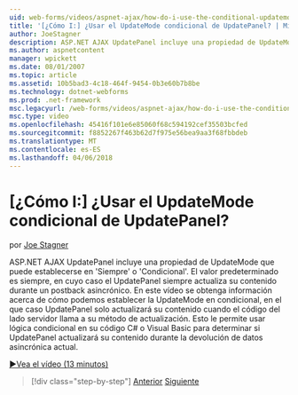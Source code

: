 ```yaml
---
uid: web-forms/videos/aspnet-ajax/how-do-i-use-the-conditional-updatemode-of-the-updatepanel
title: '[¿Cómo I:] ¿Usar el UpdateMode condicional de UpdatePanel? | Microsoft Docs'
author: JoeStagner
description: ASP.NET AJAX UpdatePanel incluye una propiedad de UpdateMode que puede establecerse en 'Siempre' o 'Condicional'. El valor predeterminado es siempre, en cuyo caso el UpdatePan...
ms.author: aspnetcontent
manager: wpickett
ms.date: 08/01/2007
ms.topic: article
ms.assetid: 10b5bad3-4c18-464f-9454-0b3e60b7b8be
ms.technology: dotnet-webforms
ms.prod: .net-framework
msc.legacyurl: /web-forms/videos/aspnet-ajax/how-do-i-use-the-conditional-updatemode-of-the-updatepanel
msc.type: video
ms.openlocfilehash: 45416f101e6e85060f68c594192cef35503bcfed
ms.sourcegitcommit: f8852267f463b62d7f975e56bea9aa3f68fbbdeb
ms.translationtype: MT
ms.contentlocale: es-ES
ms.lasthandoff: 04/06/2018
---
```

<a name="how-do-i-use-the-conditional-updatemode-of-the-updatepanel"></a>[¿Cómo I:] ¿Usar el UpdateMode condicional de UpdatePanel?
====================
por [Joe Stagner](https://github.com/JoeStagner)

ASP.NET AJAX UpdatePanel incluye una propiedad de UpdateMode que puede establecerse en 'Siempre' o 'Condicional'. El valor predeterminado es siempre, en cuyo caso el UpdatePanel siempre actualiza su contenido durante un postback asincrónico. En este vídeo se obtenga información acerca de cómo podemos establecer la UpdateMode en condicional, en el que caso UpdatePanel solo actualizará su contenido cuando el código del lado servidor llama a su método de actualización. Esto le permite usar lógica condicional en su código C# o Visual Basic para determinar si UpdatePanel actualizará su contenido durante la devolución de datos asincrónica actual.

[&#9654;Vea el vídeo (13 minutos)](https://channel9.msdn.com/Blogs/ASP-NET-Site-Videos/how-do-i-use-the-conditional-updatemode-of-the-updatepanel)

> [!div class="step-by-step"]
> [Anterior](how-do-i-determine-whether-an-asynchronous-postback-has-occurred.md)
> [Siguiente](how-do-i-implement-the-persistent-communications-pattern-with-the-updatepanel.md)
